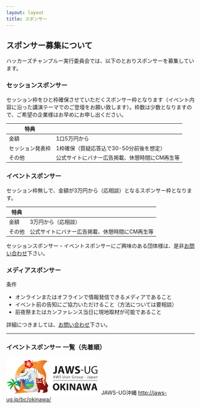 ```yaml
---
layout: layout
title: スポンサー
---
```



スポンサー募集について
--------------------------------------------------------------------------------

ハッカーズチャンプルー実行委員会では、以下のとおりスポンサーを募集しています。

### セッションスポンサー

セッション枠をひと枠確保させていただくスポンサー枠となります（イベント内容に沿った講演テーマでのご登壇をお願い致します）。枠数は少数となりますので、ご希望の企業様はお早めにお申し出ください。

特典             |                            |
---------------- | -------------------------- |
金額             | 1口5万円から           |
セッション発表枠 | 1枠確保（質疑応答込で30-50分前後を想定）           |
その他           | 公式サイトにバナー広告掲載、休憩時間にCM再生等 |


### イベントスポンサー

セッション枠無しで、金額が3万円から（応相談）となるスポンサー枠となります。

特典             |                            |
---------------- | -------------------------- |
金額             | 3万円から（応相談）        |
その他           | 公式サイトにバナー広告掲載、休憩時間にCM再生等 |


セッションスポンサー・イベントスポンサーにご興味のある団体様は、是非[お問い合わせ](https://docs.google.com/forms/d/1MGJ4bVv8hpyXeLjvcGzZDpl838ZGHPA_plLqX_BJSbA/viewform)下さい。


### メディアスポンサー

条件

* オンラインまたはオフラインで情報発信できるメディアであること
* イベント前の告知にご協力いただけること（方法については要相談）
* 前夜祭またはカンファレンス当日に現地取材が可能であること

詳細につきましては、[お問い合わせ](https://docs.google.com/forms/d/1MGJ4bVv8hpyXeLjvcGzZDpl838ZGHPA_plLqX_BJSbA/viewform)下さい。

-----

### イベントスポンサー 一覧（先着順）

![](/img/jaws-ug_okinawa2_250x99.png) JAWS-UG沖縄 http://jaws-ug.jp/bc/okinawa/
